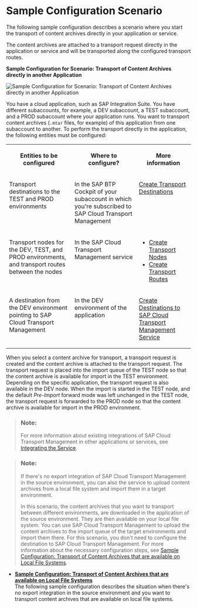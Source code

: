 <!-- loio22e1ed69b9e24701a97955b97fc3ca8c -->

# Sample Configuration Scenario

The following sample configuration describes a scenario where you start the transport of content archives directly in your application or service.

The content archives are attached to a transport request directly in the application or service and will be transported along the configured transport routes.

  
  
**Sample Configuration for Scenario: Transport of Content Archives directly in another Application**

![](images/Scenario_Directly_in_Application_dd24c82.png "Sample Configuration for Scenario: Transport of Content Archives directly in
					another Application")

You have a cloud application, such as SAP Integration Suite. You have different subaccounts, for example, a DEV subaccount, a TEST subaccount, and a PROD subaccount where your application runs. You want to transport content archives \(`.mtar` files, for example\) of this application from one subaccount to another. To perform the transport directly in the application, the following entities must be configured:


<table>
<tr>
<th valign="top">

Entities to be configured

</th>
<th valign="top">

Where to configure?

</th>
<th valign="top">

More information

</th>
</tr>
<tr>
<td valign="top">

Transport destinations to the TEST and PROD environments

</td>
<td valign="top">

In the SAP BTP Cockpit of your subaccount in which you're subscribed to SAP Cloud Transport Management 

</td>
<td valign="top">

[Create Transport Destinations](create-transport-destinations-c9905c1.md) 

</td>
</tr>
<tr>
<td valign="top">

Transport nodes for the DEV, TEST, and PROD environments, and transport routes between the nodes

</td>
<td valign="top">

In the SAP Cloud Transport Management service

</td>
<td valign="top">

-   [Create Transport Nodes](create-transport-nodes-f71a4d5.md)
-   [Create Transport Routes](create-transport-routes-dddb749.md)



</td>
</tr>
<tr>
<td valign="top">

A destination from the DEV environment pointing to SAP Cloud Transport Management 

</td>
<td valign="top">

In the DEV environment of the application

</td>
<td valign="top">

[Create Destinations to SAP Cloud Transport Management Service](create-destinations-to-sap-cloud-transport-management-service-795f733.md#loio795f7337e5d943df98c961303b02678b) 

</td>
</tr>
</table>

When you select a content archive for transport, a transport request is created and the content archive is attached to the transport request. The transport request is placed into the import queue of the TEST node so that the content archive is available for import in the TEST environment. Depending on the specific application, the transport request is also available in the DEV node. When the import is started in the TEST node, and the default *Pre-Import* forward mode was left unchanged in the TEST node, the transport request is forwarded to the PROD node so that the content archive is available for import in the PROD environment.

> ### Note:  
> For more information about existing integrations of SAP Cloud Transport Management in other applications or services, see [Integrating the Service](../70-integrations/integrating-the-service-7e966f7.md#loio7e966f73645c42eca1bf19e719b21ceb).

> ### Note:  
> If there's no export integration of SAP Cloud Transport Management in the source environment, you can also the service to upload content archives from a local file system and import them in a target environment.
> 
> In this scenario, the content archives that you want to transport between different environments, are downloaded in the application of the source environment. They are then available on your local file system. You can use SAP Cloud Transport Management to upload the content archives to the import queue of the target environments and import them there. For this scenario, you don't need to configure the destination to SAP Cloud Transport Management. For more information about the necessary configuration steps, see [Sample Configuration: Transport of Content Archives that are available on Local File Systems](sample-configuration-transport-of-content-archives-that-are-available-on-local-file-syste-e1d8152.md).

-   **[Sample Configuration: Transport of Content Archives that are available on Local File Systems](sample-configuration-transport-of-content-archives-that-are-available-on-local-file-syste-e1d8152.md "The following sample configuration describes the situation when there's no export
		integration in the source environment and you want to transport content archives that are
		available on local file systems.")**  
The following sample configuration describes the situation when there's no export integration in the source environment and you want to transport content archives that are available on local file systems.

